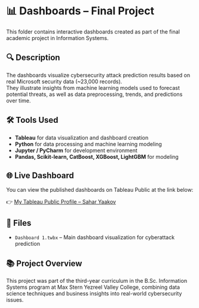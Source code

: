 
# 📊 Dashboards – Final Project

This folder contains interactive dashboards created as part of the final academic project in Information Systems.

## 🔍 Description

The dashboards visualize cybersecurity attack prediction results based on real Microsoft security data (~23,000 records).  
They illustrate insights from machine learning models used to forecast potential threats, as well as data preprocessing, trends, and predictions over time.

## 🛠 Tools Used

- **Tableau** for data visualization and dashboard creation
- **Python** for data processing and machine learning modeling
- **Jupyter / PyCharm** for development environment
- **Pandas, Scikit-learn, CatBoost, XGBoost, LightGBM** for modeling

## 🌐 Live Dashboard

You can view the published dashboards on Tableau Public at the link below:

👉 [My Tableau Public Profile – Sahar Yaakov](https://public.tableau.com/app/profile/sahar.yaakov)

## 📁 Files

- `Dashboard 1.twbx` – Main dashboard visualization for cyberattack prediction

## 📚 Project Overview

This project was part of the third-year curriculum in the B.Sc. Information Systems program at Max Stern Yezreel Valley College, combining data science techniques and business insights into real-world cybersecurity issues.


